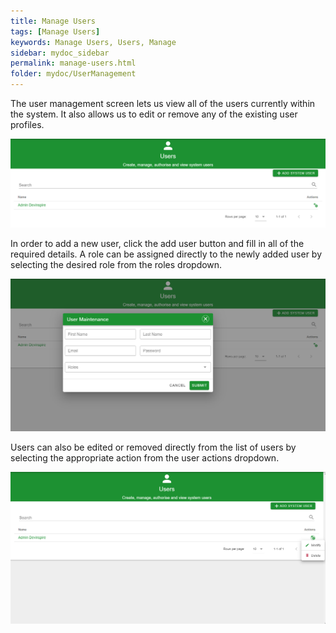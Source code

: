 ```yaml
---
title: Manage Users
tags: [Manage Users]
keywords: Manage Users, Users, Manage
sidebar: mydoc_sidebar
permalink: manage-users.html
folder: mydoc/UserManagement
---
```


The user management screen lets us view all of the users currently within the system. It also allows us to edit or remove any of the existing user profiles.

<img src="./img/UserManagement/UserMaint.png" alt="">

In order to add a new user, click the add user button and fill in all of the required details. A role can be assigned directly to the newly added user by selecting the desired role from the roles dropdown.

<img src="./img/UserManagement/AddUser.png" alt="">

Users can also be edited or removed directly from the list of users by selecting the appropriate action from the user actions dropdown.

<img src="./img/UserManagement/UserActions.png" alt="">

